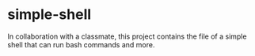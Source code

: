 # simple-shell
In collaboration with a classmate, this project contains the file of a simple shell that can run bash commands and more.
